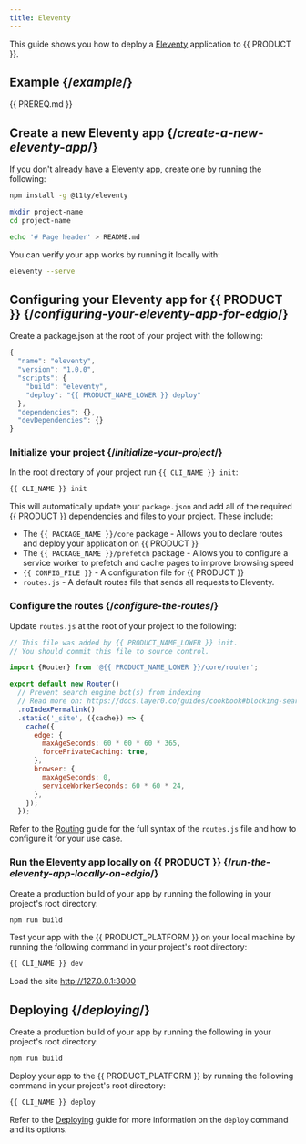 ```yaml
---
title: Eleventy
---
```


This guide shows you how to deploy a [Eleventy](https://www.11ty.dev/) application to {{ PRODUCT }}.

## Example {/*example*/}

<ExampleButtons
  title="Eleventy"
  siteUrl="https://layer0-docs-layer0-eleventy-example-default.layer0-limelight.link"
  repoUrl="https://github.com/layer0-docs/layer0-eleventy-example" 
  deployFromRepo />

{{ PREREQ.md }}

## Create a new Eleventy app {/*create-a-new-eleventy-app*/}

If you don't already have a Eleventy app, create one by running the following:

```bash
npm install -g @11ty/eleventy

mkdir project-name
cd project-name

echo '# Page header' > README.md
```

You can verify your app works by running it locally with:

```bash
eleventy --serve
```

## Configuring your Eleventy app for {{ PRODUCT }} {/*configuring-your-eleventy-app-for-edgio*/}

Create a package.json at the root of your project with the following:

```js
{
  "name": "eleventy",
  "version": "1.0.0",
  "scripts": {
    "build": "eleventy",
    "deploy": "{{ PRODUCT_NAME_LOWER }} deploy"
  },
  "dependencies": {},
  "devDependencies": {}
}
```

### Initialize your project {/*initialize-your-project*/}

In the root directory of your project run `{{ CLI_NAME }} init`:

```bash
{{ CLI_NAME }} init
```

This will automatically update your `package.json` and add all of the required {{ PRODUCT }} dependencies and files to your project. These include:

- The `{{ PACKAGE_NAME }}/core` package - Allows you to declare routes and deploy your application on {{ PRODUCT }}
- The `{{ PACKAGE_NAME }}/prefetch` package - Allows you to configure a service worker to prefetch and cache pages to improve browsing speed
- `{{ CONFIG_FILE }}` - A configuration file for {{ PRODUCT }}
- `routes.js` - A default routes file that sends all requests to Eleventy.

### Configure the routes {/*configure-the-routes*/}

Update `routes.js` at the root of your project to the following:

```js
// This file was added by {{ PRODUCT_NAME_LOWER }} init.
// You should commit this file to source control.

import {Router} from '@{{ PRODUCT_NAME_LOWER }}/core/router';

export default new Router()
  // Prevent search engine bot(s) from indexing
  // Read more on: https://docs.layer0.co/guides/cookbook#blocking-search-engine-crawlers
  .noIndexPermalink()
  .static('_site', ({cache}) => {
    cache({
      edge: {
        maxAgeSeconds: 60 * 60 * 60 * 365,
        forcePrivateCaching: true,
      },
      browser: {
        maxAgeSeconds: 0,
        serviceWorkerSeconds: 60 * 60 * 24,
      },
    });
  });
```

Refer to the [Routing](routing) guide for the full syntax of the `routes.js` file and how to configure it for your use case.

### Run the Eleventy app locally on {{ PRODUCT }} {/*run-the-eleventy-app-locally-on-edgio*/}

Create a production build of your app by running the following in your project's root directory:

```bash
npm run build
```

Test your app with the {{ PRODUCT_PLATFORM }} on your local machine by running the following command in your project's root directory:

```bash
{{ CLI_NAME }} dev
```

Load the site http://127.0.0.1:3000

## Deploying {/*deploying*/}

Create a production build of your app by running the following in your project's root directory:

```bash
npm run build
```

Deploy your app to the {{ PRODUCT_PLATFORM }} by running the following command in your project's root directory:

```bash
{{ CLI_NAME }} deploy
```

Refer to the [Deploying](deploy_apps) guide for more information on the `deploy` command and its options.
